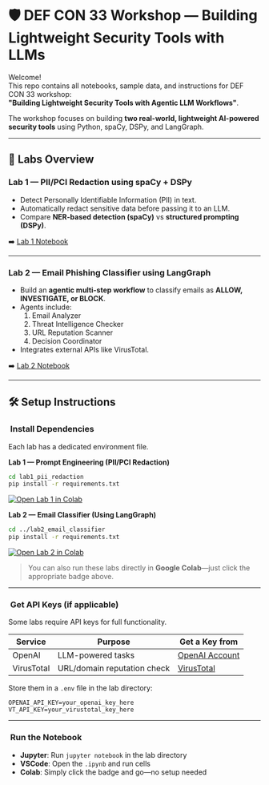 # 🛡️ DEF CON 33 Workshop — Building Lightweight Security Tools with LLMs

Welcome!  
This repo contains all notebooks, sample data, and instructions for DEF CON 33 workshop:  
**"Building Lightweight Security Tools with Agentic LLM Workflows"**.

The workshop focuses on building **two real-world, lightweight AI-powered security tools** using Python, spaCy, DSPy, and LangGraph.

---

## 📂 Labs Overview

### **Lab 1 — PII/PCI Redaction using spaCy + DSPy**
- Detect Personally Identifiable Information (PII) in text.
- Automatically redact sensitive data before passing it to an LLM.
- Compare **NER-based detection (spaCy)** vs **structured prompting (DSPy)**.

➡️ [Lab 1 Notebook](./Part-2/lab1_pii_redaction/Lab_1_Prompt_Engineering.ipynb)

---

### **Lab 2 — Email Phishing Classifier using LangGraph**
- Build an **agentic multi-step workflow** to classify emails as **ALLOW, INVESTIGATE, or BLOCK**.
- Agents include:
  1. Email Analyzer
  2. Threat Intelligence Checker
  3. URL Reputation Scanner
  4. Decision Coordinator
- Integrates external APIs like VirusTotal.

➡️ [Lab 2 Notebook](./Part-2/lab2_email_classifier/Lab_2_Email_Classifier_Using_Langraph.ipynb)

---

## 🛠️ Setup Instructions

### ​​​ Install Dependencies
Each lab has a dedicated environment file.

**Lab 1 — Prompt Engineering (PII/PCI Redaction)**  
```bash
cd lab1_pii_redaction
pip install -r requirements.txt
```  
[![Open Lab 1 in Colab](https://colab.research.google.com/assets/colab-badge.svg)](https://colab.research.google.com/github/RitikaVerma7/DEFCON33/blob/main/part-2/lab1_pii_redaction/Lab_1_Prompt_Engineering.ipynb)

**Lab 2 — Email Classifier (Using LangGraph)**  
```bash
cd ../lab2_email_classifier
pip install -r requirements.txt
```  
[![Open Lab 2 in Colab](https://colab.research.google.com/assets/colab-badge.svg)](https://colab.research.google.com/github/RitikaVerma7/DEFCON33/blob/main/part-2/lab2_email_classifier/Lab_2_Email_Classifier_Using_Langraph.ipynb)

>  You can also run these labs directly in **Google Colab**—just click the appropriate badge above.

---

### ​​​ Get API Keys (if applicable)
Some labs require API keys for full functionality.

| Service     | Purpose                     | Get a Key from               |
|-------------|-----------------------------|-------------------------------|
| OpenAI      | LLM-powered tasks           | [OpenAI Account](https://platform.openai.com/account/api-keys) |
| VirusTotal  | URL/domain reputation check | [VirusTotal](https://www.virustotal.com/gui/join-us)         |

Store them in a `.env` file in the lab directory:

```env
OPENAI_API_KEY=your_openai_key_here
VT_API_KEY=your_virustotal_key_here
```

---

### ​​​ Run the Notebook
- **Jupyter**: Run `jupyter notebook` in the lab directory
- **VSCode**: Open the `.ipynb` and run cells
- **Colab**: Simply click the badge and go—no setup needed
